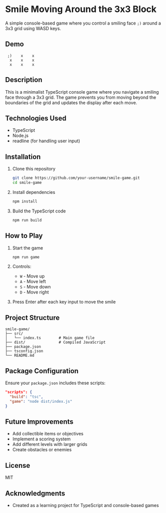 # Smile Moving Around the 3x3 Block

A simple console-based game where you control a smiling face `;)` around a 3x3 grid using WASD keys.

## Demo

```
 ;)    x    x
  x    x    x
  x    x    x
```

## Description

This is a minimalist TypeScript console game where you navigate a smiling face through a 3x3 grid. The game prevents you from moving beyond the boundaries of the grid and updates the display after each move.

## Technologies Used

- TypeScript
- Node.js
- readline (for handling user input)

## Installation

1. Clone this repository

   ```bash
   git clone https://github.com/your-username/smile-game.git
   cd smile-game
   ```

2. Install dependencies

   ```bash
   npm install
   ```

3. Build the TypeScript code
   ```bash
   npm run build
   ```

## How to Play

1. Start the game

   ```bash
   npm run game
   ```

2. Controls:

   - `W` - Move up
   - `A` - Move left
   - `S` - Move down
   - `D` - Move right

3. Press Enter after each key input to move the smile

## Project Structure

```
smile-game/
├── src/
│   └── index.ts        # Main game file
├── dist/               # Compiled JavaScript
├── package.json
├── tsconfig.json
└── README.md
```

## Package Configuration

Ensure your `package.json` includes these scripts:

```json
"scripts": {
  "build": "tsc",
  "game": "node dist/index.js"
}
```

## Future Improvements

- Add collectible items or objectives
- Implement a scoring system
- Add different levels with larger grids
- Create obstacles or enemies

## License

MIT

## Acknowledgments

- Created as a learning project for TypeScript and console-based games
